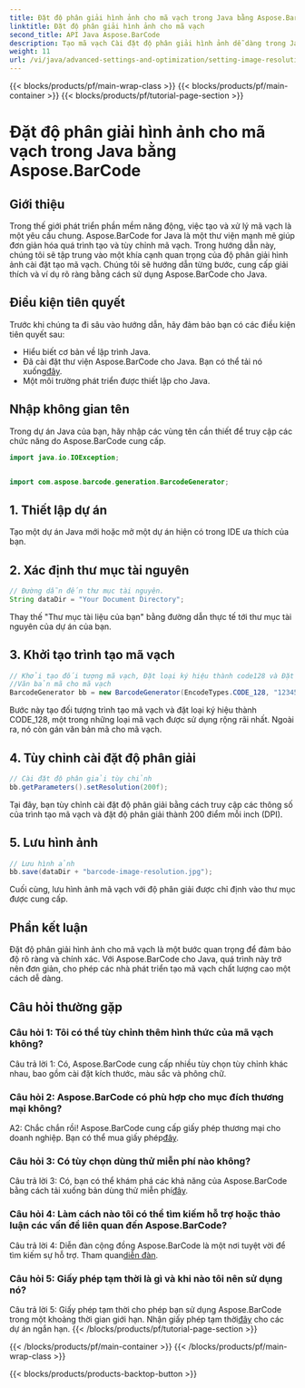 ```yaml
---
title: Đặt độ phân giải hình ảnh cho mã vạch trong Java bằng Aspose.BarCode
linktitle: Đặt độ phân giải hình ảnh cho mã vạch
second_title: API Java Aspose.BarCode
description: Tạo mã vạch Cài đặt độ phân giải hình ảnh dễ dàng trong Java với Aspose.BarCode. Tùy chỉnh cài đặt để rõ ràng và chính xác.
weight: 11
url: /vi/java/advanced-settings-and-optimization/setting-image-resolution-barcode/
---
```


{{< blocks/products/pf/main-wrap-class >}}
{{< blocks/products/pf/main-container >}}
{{< blocks/products/pf/tutorial-page-section >}}

# Đặt độ phân giải hình ảnh cho mã vạch trong Java bằng Aspose.BarCode

## Giới thiệu

Trong thế giới phát triển phần mềm năng động, việc tạo và xử lý mã vạch là một yêu cầu chung. Aspose.BarCode for Java là một thư viện mạnh mẽ giúp đơn giản hóa quá trình tạo và tùy chỉnh mã vạch. Trong hướng dẫn này, chúng tôi sẽ tập trung vào một khía cạnh quan trọng của độ phân giải hình ảnh cài đặt tạo mã vạch. Chúng tôi sẽ hướng dẫn từng bước, cung cấp giải thích và ví dụ rõ ràng bằng cách sử dụng Aspose.BarCode cho Java.

## Điều kiện tiên quyết

Trước khi chúng ta đi sâu vào hướng dẫn, hãy đảm bảo bạn có các điều kiện tiên quyết sau:

- Hiểu biết cơ bản về lập trình Java.
-  Đã cài đặt thư viện Aspose.BarCode cho Java. Bạn có thể tải nó xuống[đây](https://releases.aspose.com/barcode/java/).
- Một môi trường phát triển được thiết lập cho Java.

## Nhập không gian tên

Trong dự án Java của bạn, hãy nhập các vùng tên cần thiết để truy cập các chức năng do Aspose.BarCode cung cấp.

```java
import java.io.IOException;


import com.aspose.barcode.generation.BarcodeGenerator;
```

## 1. Thiết lập dự án

Tạo một dự án Java mới hoặc mở một dự án hiện có trong IDE ưa thích của bạn.

## 2. Xác định thư mục tài nguyên

```java
// Đường dẫn đến thư mục tài nguyên.
String dataDir = "Your Document Directory";
```

Thay thế "Thư mục tài liệu của bạn" bằng đường dẫn thực tế tới thư mục tài nguyên của dự án của bạn.

## 3. Khởi tạo trình tạo mã vạch

```java
// Khởi tạo đối tượng mã vạch, Đặt loại ký hiệu thành code128 và Đặt
//Văn bản mã cho mã vạch
BarcodeGenerator bb = new BarcodeGenerator(EncodeTypes.CODE_128, "1234567");
```

Bước này tạo đối tượng trình tạo mã vạch và đặt loại ký hiệu thành CODE_128, một trong những loại mã vạch được sử dụng rộng rãi nhất. Ngoài ra, nó còn gán văn bản mã cho mã vạch.

## 4. Tùy chỉnh cài đặt độ phân giải

```java
// Cài đặt độ phân giải tùy chỉnh
bb.getParameters().setResolution(200f);
```

Tại đây, bạn tùy chỉnh cài đặt độ phân giải bằng cách truy cập các thông số của trình tạo mã vạch và đặt độ phân giải thành 200 điểm mỗi inch (DPI).

## 5. Lưu hình ảnh

```java
// Lưu hình ảnh
bb.save(dataDir + "barcode-image-resolution.jpg");
```

Cuối cùng, lưu hình ảnh mã vạch với độ phân giải được chỉ định vào thư mục được cung cấp.

## Phần kết luận

Đặt độ phân giải hình ảnh cho mã vạch là một bước quan trọng để đảm bảo độ rõ ràng và chính xác. Với Aspose.BarCode cho Java, quá trình này trở nên đơn giản, cho phép các nhà phát triển tạo mã vạch chất lượng cao một cách dễ dàng.

## Câu hỏi thường gặp

### Câu hỏi 1: Tôi có thể tùy chỉnh thêm hình thức của mã vạch không?

Câu trả lời 1: Có, Aspose.BarCode cung cấp nhiều tùy chọn tùy chỉnh khác nhau, bao gồm cài đặt kích thước, màu sắc và phông chữ.

### Câu hỏi 2: Aspose.BarCode có phù hợp cho mục đích thương mại không?

 A2: Chắc chắn rồi! Aspose.BarCode cung cấp giấy phép thương mại cho doanh nghiệp. Bạn có thể mua giấy phép[đây](https://purchase.aspose.com/buy).

### Câu hỏi 3: Có tùy chọn dùng thử miễn phí nào không?

 Câu trả lời 3: Có, bạn có thể khám phá các khả năng của Aspose.BarCode bằng cách tải xuống bản dùng thử miễn phí[đây](https://releases.aspose.com/).

### Câu hỏi 4: Làm cách nào tôi có thể tìm kiếm hỗ trợ hoặc thảo luận các vấn đề liên quan đến Aspose.BarCode?

 Câu trả lời 4: Diễn đàn cộng đồng Aspose.BarCode là một nơi tuyệt vời để tìm kiếm sự hỗ trợ. Tham quan[diễn đàn](https://forum.aspose.com/c/barcode/13).

### Câu hỏi 5: Giấy phép tạm thời là gì và khi nào tôi nên sử dụng nó?

 Câu trả lời 5: Giấy phép tạm thời cho phép bạn sử dụng Aspose.BarCode trong một khoảng thời gian giới hạn. Nhận giấy phép tạm thời[đây](https://purchase.aspose.com/temporary-license/) cho các dự án ngắn hạn.
{{< /blocks/products/pf/tutorial-page-section >}}

{{< /blocks/products/pf/main-container >}}
{{< /blocks/products/pf/main-wrap-class >}}

{{< blocks/products/products-backtop-button >}}
